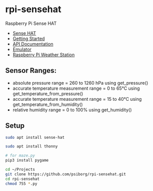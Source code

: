 # rpi-sensehat
Raspberry Pi Sense HAT

- [Sense HAT](https://www.raspberrypi.com/documentation/accessories/sense-hat.html)
- [Getting Started](https://projects.raspberrypi.org/en/projects/getting-started-with-the-sense-hat)
- [API Documentation](https://sense-hat.readthedocs.io/en/latest/)
- [Emulator](https://trinket.io/sense-hat)
- [Raspberry Pi Weather Station](https://learn.littlebirdelectronics.com.au/raspberry-pi/raspberry-pi-weather-station-with-the-sense-hat)

## Sensor Ranges:

- absolute pressure range = 260 to 1260 hPa using get_pressure()
- accurate temperature measurement range = 0 to 65°C using get_temperature_from_pressure()
- accurate temperature measurement range = 15 to 40°C using get_temperature_from_humidity()
- relative humidity range = 0 to 100% using get_humidity()

## Setup

```sh
sudo apt install sense-hat

sudo apt install thonny

# for maze.py
pip3 install pygame

cd ~/Projects
git clone https://github.com/psiborg/rpi-sensehat.git
cd rpi-sensehat
chmod 755 *.py
```
